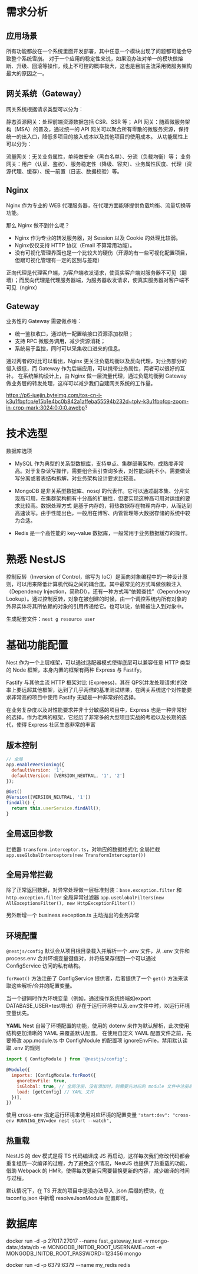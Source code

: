 # 需求分析

## 应用场景

所有功能都放在一个系统里面开发部署，其中任意一个模块出现了问题都可能会导致整个系统雪崩。
对于一个应用的稳定性来说，如果没办法对单一的模块做熔断、升级、回滚等操作，线上不可控的概率极大，这也是目前主流采用微服务架构最大的原因之一。

## 网关系统（Gateway）

网关系统根据请求类型可以分为：

静态资源网关：处理前端资源数据包括 CSR、SSR 等；
API 网关：随着微服务架构（MSA）的普及，通过统一的 API 网关可以聚合所有零散的微服务资源，保持统一的出入口，降低多项目的接入成本以及其他项目的使用成本。
从功能属性上可以分为：

流量网关：无关业务属性，单纯做安全（黑白名单）、分流（负载均衡）等；
业务网关：用户（认证、鉴权）、服务稳定性（降级、容灾）、业务属性灰度、代理（资源代理、缓存）、统一前置（日志、数据校验）等。

## Nginx

Nginx 作为专业的 WEB 代理服务器，在代理方面能够提供负载均衡、流量切换等功能。

那么 Nginx 做不到什么呢？
- Nginx 作为专业的转发服务器，对 Session 以及 Cookie 的处理比较弱。
- Nginx仅仅支持 HTTP 协议（Email 不算常用功能）。
- 没有可视化管理界面也是一个比较大的硬伤（开源的有一些可视化配置项目，但跟可视化管理有一定的区别与差距）

正向代理是代理客户端，为客户端收发请求，使真实客户端对服务器不可见（翻墙）；而反向代理是代理服务器端，为服务器收发请求，使真实服务器对客户端不可见（nginx）

## Gateway

业务性的 Gateway 需要做点啥：

- 统一鉴权收口，通过统一配置给接口资源添加权限；
- 支持 RPC 微服务调用，减少资源消耗；
- 系统易于监控，同时可以采集收口进来的信息。

通过两者的对比可以看出，Nginx 更关注负载均衡以及反向代理，对业务部分的侵入很低，而 Gateway 作为后端应用，可以携带业务属性，两者可以很好的互补。
在系统架构设计上，由 Nginx 做一层流量代理，通过负载均衡到 Gateway 做业务层的转发处理，这样可以减少我们自建网关系统的工作量。

https://p6-juejin.byteimg.com/tos-cn-i-k3u1fbpfcp/e15b1e4bc0b842a1affeba55594b232d~tplv-k3u1fbpfcp-zoom-in-crop-mark:3024:0:0:0.awebp?


# 技术选型

数据库选项

- MySQL 作为典型的关系型数据库，支持单点、集群部署架构，成熟度非常高。对于复杂读写操作，需要组合索引查询多表，对性能消耗不小，需要做读写分离或者表结构拆解，对业务架构设计要求比较高。

- MongoDB 是非关系型数据库、nosql 的代表作。它可以通过副本集、分片实现高可用，在集群架构拥有十分高的扩展性，但要实现这种高可用对运维的要求比较高。数据处理方式 是基于内存的，将热数据存在物理内存中，从而达到高速读写。由于性能出色，一般用在博客、内管管理等大数据存储的系统中较为合适。

- Redis 是一个高性能的 key-value 数据库，一般常用于业务数据缓存的操作。


# 熟悉 NestJS

控制反转（Inversion of Control，缩写为 IoC）是面向对象编程中的一种设计原则，可以用来降低计算机代码之间的耦合度。其中最常见的方式叫做依赖注入（Dependency Injection，简称DI），还有一种方式叫“依赖查找”（Dependency Lookup）。通过控制反转，对象在被创建的时候，由一个调控系统内所有对象的外界实体将其所依赖的对象的引用传递给它。也可以说，依赖被注入到对象中。

生成配套文件：`nest g resource user`


# 基础功能配置

Nest 作为一个上层框架，可以通过适配器模式使得底层可以兼容任意 HTTP 类型的 Node 框架，本身内置的框架有两种 Express 与 Fastify。

Fastify 与其他主流 HTTP 框架对比 (Expreess)，其在 QPS(并发处理请求)的效率上要远超其他框架，达到了几乎两倍的基准测试结果，在网关系统这个对性能要求非常高的项目中使用 Fastify 无疑是一种非常好的选择。

在业务复杂度以及对性能要求并非十分敏感的项目中，Express 也是一种非常好的选择，作为老牌的框架，它经历了非常多的大型项目实战的考验以及长期的迭代，使得 Express 社区生态非常的丰富

## 版本控制

```js
// 全局
app.enableVersioning({
  defaultVersion: '1',
  defaultVersion: [VERSION_NEUTRAL, '1', '2']
});

@Get()
@Version([VERSION_NEUTRAL, '1'])
findAll() {
  return this.userService.findAll();
}
```

## 全局返回参数

拦截器 `transform.interceptor.ts`，对响应的数据格式化
全局拦截 `app.useGlobalInterceptors(new TransformInterceptor())`

## 全局异常拦截

除了正常返回数据，对异常处理做一层标准封装：`base.exception.filter` 和 `http.exception.filter`
全局异常过滤器 `app.useGlobalFilters(new AllExceptionsFilter(), new HttpExceptionFilter())`

另外新增一个 business.exception.ts 主动抛出的业务异常

## 环境配置

`@nestjs/config` 默认会从项目根目录载入并解析一个 .env 文件，从 .env 文件和 process.env 合并环境变量键值对，并将结果存储到一个可以通过 ConfigService 访问的私有结构。

`forRoot()` 方法注册了 ConfigService 提供者，后者提供了一个 `get()` 方法来读取这些解析/合并的配置变量。

当一个键同时作为环境变量（例如，通过操作系统终端如export DATABASE_USER=test导出）存在于运行环境中以及.env文件中时，以运行环境变量优先。

**YAML**
Nest 自带了环境配置的功能，使用的 dotenv 来作为默认解析，此次使用结构更加清晰的 YAML 来覆盖默认配置。
在使用自定义 YAML 配置文件之前，先要修改 app.module.ts 中 ConfigModule 的配置项 ignoreEnvFile，禁用默认读取 .env 的规则

```js
import { ConfigModule } from '@nestjs/config';

@Module({
  imports: [ConfigModule.forRoot({
    gnoreEnvFile: true,
    isGlobal: true, // 全局注册，没有添加时，则需要先对应的 module 文件中注册后才能正常使用 ConfigService。
    load: [getConfig] // YAML 文件
  })],
})
```

使用 cross-env 指定运行环境来使用对应环境的配置变量
`"start:dev": "cross-env RUNNING_ENV=dev nest start --watch",`

## 热重载

NestJS 的 dev 模式是将 TS 代码编译成 JS 再启动，这样每次我们修改代码都会重复经历一次编译的过程，为了避免这个情况，NestJS 也提供了热重载的功能，借助 Webpack 的 HMR，使得每次更新只需要替换更新的内容，减少编译的时间与过程。

默认情况下，在 TS 开发的项目中是没办法导入 .json 后缀的模块，在 tsconfig.json 中新增 resolveJsonModule 配置即可。


# 数据库

docker run -d -p 27017:27017 --name fast_gateway_test -v mongo-data:/data/db -e MONGODB_INITDB_ROOT_USERNAME=root -e MONGODB_INITDB_ROOT_PASSWORD=123456 mongo

docker run -d -p 6379:6379 --name my_redis redis





